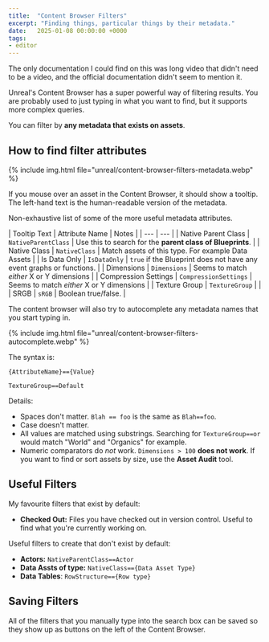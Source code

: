 ```yaml
---
title:  "Content Browser Filters"
excerpt: "Finding things, particular things by their metadata."
date:   2025-01-08 00:00:00 +0000
tags:
- editor
---
```


The only documentation I could find on this was long video that didn't need to be a video, and the official documentation didn't seem to mention it.

Unreal's Content Browser has a super powerful way of filtering results. You are probably used to just typing in what you want to find, but it supports more complex queries.

You can filter by **any metadata that exists on assets**.

## How to find filter attributes

{% include img.html file="unreal/content-browser-filters-metadata.webp" %}

If you mouse over an asset in the Content Browser, it should show a tooltip. The left-hand text is the human-readable version of the metadata.

Non-exhaustive list of some of the more useful metadata attributes.

| Tooltip Text | Attribute Name | Notes |
| --- | --- |
| Native Parent Class | `NativeParentClass` | Use this to search for the **parent class of Blueprints**. |
| Native Class | `NativeClass` | Match assets of this type. For example Data Assets |
| Is Data Only | `IsDataOnly` | `true` if the Blueprint does not have any event graphs or functions. |
| Dimensions | `Dimensions` | Seems to match _either_ X or Y dimensions |
| Compression Settings | `CompressionSettings` | Seems to match _either_ X or Y dimensions |
| Texture Group | `TextureGroup` | |
| SRGB | `sRGB` | Boolean true/false. |

The content browser will also try to autocomplete any metadata names that you start typing in.

{% include img.html file="unreal/content-browser-filters-autocomplete.webp" %}

The syntax is:

```
{AttributeName}=={Value}
```

```
TextureGroup==Default
```

Details:

- Spaces don't matter. `Blah == foo` is the same as `Blah==foo`.
- Case doesn't matter.
- All values are matched using substrings. Searching for `TextureGroup==or` would match "World" and "Organics" for example.
- Numeric comparators do _not_ work. `Dimensions > 100` **does not work**. If you want to find or sort assets by size, use the **Asset Audit** tool.

## Useful Filters

My favourite filters that exist by default:
- **Checked Out:** Files you have checked out in version control. Useful to find what you're currently working on.

Useful filters to create that don't exist by default:

- **Actors:** `NativeParentClass==Actor`
- **Data Assts of type:** `NativeClass=={Data Asset Type}`
- **Data Tables**: `RowStructure=={Row type}`


## Saving Filters

All of the filters that you manually type into the search box can be saved so they show up as buttons on the left of the Content Browser.
